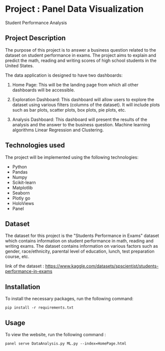 # Project : Panel Data Visualization

Student Performance Analysis

## Project Description

The purpose of this project is to answer a business question related to the dataset on student performance in exams. The project aims to explain and predict the math, reading and writing scores of high school students in the United States. 

The data application is designed to have two dashboards: 

1. Home Page: This will be the landing page from which all other dashboards will be accessible. 

2. Exploration Dashboard: This dashboard will allow users to explore the dataset using various filters (columns of the dataset). It will include plots such as bar plots, scatter plots, box plots, pie plots, etc. 

3. Analysis Dashboard: This dashboard will present the results of the analysis and the answer to the business question. Machine learning algorithms Linear Regression and  Clustering.


## Technologies used

The project will be implemented using the following technologies:

- Python
- Pandas
- Numpy
- Scikit-learn
- Matplotlib
- Seaborn
- Plotly go
- HoloViews
- Panel


## Dataset

The dataset for this project is the "Students Performance in Exams" dataset which contains information on student performance in math, reading and writing exams. The dataset contains information on various factors such as gender, race/ethnicity, parental level of education, lunch, test preparation course, etc.

link of the dataset : https://www.kaggle.com/datasets/spscientist/students-performance-in-exams
  
## Installation
To install the necessary packages, run the following command:

`pip install -r requirements.txt`

## Usage

To view the website, run the following command : 

`panel serve DataAnalysis.py ML.py --index=HomePage.html`



